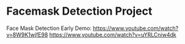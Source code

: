 # Facemask Detection Project
Face Mask Detection Early Demo: 
https://www.youtube.com/watch?v=8W9K1wjfE98
https://www.youtube.com/watch?v=uYRLCniw4dk

